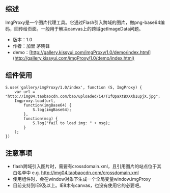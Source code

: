 ## 综述

ImgProxy是一个图片代理工具。它通过Flash引入跨域的图片，做png-base64编码，回传给页面。一般用于解决canvas上的跨域getImageData问题。

* 版本：1.0
* 作者：加里 茅晓锋
* demo：[http://gallery.kissyui.com/imgProxy/1.0/demo/index.html](http://gallery.kissyui.com/imgProxy/1.0/demo/index.html)

## 组件使用

    S.use('gallery/imgProxy/1.0/index', function (S, ImgProxy) {
    	var url = "http://img04.taobaocdn.com/bao/uploaded/i4/T1fQpaXtBXXXb1upjX.jpg";
    	Imgproxy.load(url,
    	    function(imgBase64) {
    	        S.log(imgBase64);
    	    },
    	    function(msg) {
    	        S.log("fail to load img: " + msg);
    	    }
    	);
    })

## 注意事项

* flash跨域引入图片时，需要有crossdomain.xml，且引用图片的站点位于其白名单中 e.g. http://img04.taobaocdn.com/crossdomain.xml
* 使用组件时，会在window对象下生成一个全局变量window.imgProxy
* 目前支持到IE9及以上。IE8木有canvas，也没有使用它的必要吧。

